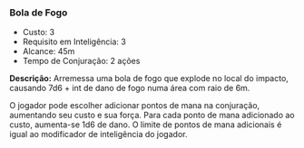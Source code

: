 ### Bola de Fogo

- Custo: 3
- Requisito em Inteligência: 3
- Alcance: 45m
- Tempo de Conjuração: 2 ações

**Descrição:** Arremessa uma bola de fogo que explode no local do impacto, causando 7d6 + int de dano de fogo numa área com raio de 6m.

O jogador pode escolher adicionar pontos de mana na conjuração, aumentando seu custo e sua força. Para cada ponto de mana adicionado ao custo, aumenta-se 1d6 de dano. O limite de pontos de mana adicionais é igual ao modificador de inteligência do jogador.